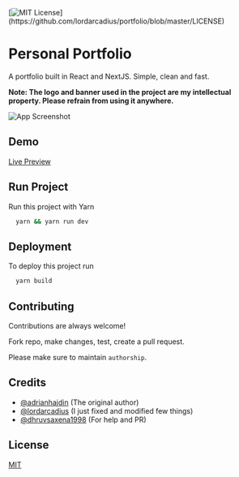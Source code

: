 
[![MIT License](https://img.shields.io/apm/l/atomic-design-ui.svg?)](https://github.com/lordarcadius/portfolio/blob/master/LICENSE)

  
# Personal Portfolio

A portfolio built in React and NextJS. Simple, clean and fast.

**Note: The logo and banner used in the project are my intellectual property. Please refrain from using it anywhere.**



![App Screenshot](https://i.ibb.co/tM4chbH/Screenshot-20210621-232737.png)

  
## Demo

[Live Preview](https://www.vipuljha.com)



## Run Project 

Run this project with Yarn

```bash 
  yarn && yarn run dev
```
    
## Deployment

To deploy this project run

```bash
  yarn build
```

  
## Contributing

Contributions are always welcome!

Fork repo, make changes, test, create a pull request.

Please make sure to maintain `authorship`.

  
## Credits

- [@adrianhajdin](https://github.com/adrianhajdin) (The original author)
- [@lordarcadius](https://github.com/lordarcadius) (I just fixed and modified few things)
- [@dhruvsaxena1998](https://github.com/dhruvsaxena1998) (For help and PR)

  
## License

[MIT](https://github.com/lordarcadius/portfolio/blob/master/LICENSE)

  

